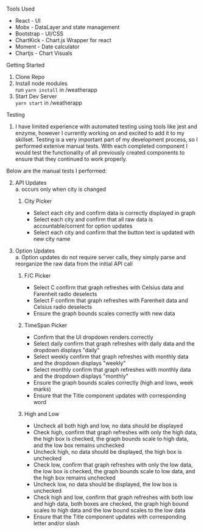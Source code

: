 Tools Used  
* React - UI
* Mobx - DataLayer and state management
* Bootstrap - UI/CSS
* ChartKick - Chart.js Wrapper for react
* Moment - Date calculator
* Chartjs - Chart Visuals


Getting Started
1. Clone Repo
2. Install node modules    
    run `yarn install` in /weatherapp
3. Start Dev Server  
    `yarn start` in /weatherapp

Testing

1. I have limited experience with automated testing using tools like jest and enzyme, however I currently working on and excited to add it to my skillset. Testing is a very important part of my development process, so I performed extenive manual tests. With each completed component I would test the functionality of all previously created components to ensure that they continued to work properly.  
  
Below are the manual tests I performed:
  

2. API Updates  
    a. occurs only when city is changed 
    1. City Picker  
    
        - Select each city and confirm data is correctly displayed in graph  
        - Select each city and confirm that all raw data is accountable/corrent for option updates  
        - Select each city and confirm that the button text is updated with new city name
        
3. Option Updates   
    a. Option updates do not require server calls, they simply parse and reorganize the raw data from the initial API call   
     1. F/C Picker  
        
           - Select C confirm that graph refreshes with Celsius data and Farenheit radio deselects  
           - Select F confirm that graph refreshes with Farenheit data and Celsius radio deselects  
           - Ensure the graph bounds scales correctly with new data 
           
      2. TimeSpan Picker  
      
           - Confirm that the UI dropdown renders correctly  
           - Select daily confirm that graph refreshes with daily data and the dropdown displays "daily"  
           - Select weekly confirm that graph refreshes with monthly data and the dropdown displays "weekly"  
           - Select monthly confirm that graph refreshes with monthly data and the dropdown displays "monthly"  
           - Ensure the graph bounds scales correctly (high and lows, week marks)
           - Ensure that the Title component updates with corresponding word
           
      3. High and Low  
        
           - Uncheck all both high and low, no data should be displayed  
           - Check high, confirm that graph refreshes with only the high data, the high box is checked, the graph bounds scale to high data, and the low box remains unchecked  
           - Uncheck high, no data should be displayed, the high box is unchecked   
           - Check low, confirm that graph refreshes with only the low data, the low box is checked, the graph bounds scale to low data, and the high box remains unchecked  
           - Uncheck low, no data should be displayed, the low box is unchecked  
           - Check high and low, confirm that graph refreshes with both low and high data, both boxes are checked, the graph high bound scales to high data and the low bound scales to the low data  
           - Ensure that the Title component updates with corresponding letter and/or slash
   



